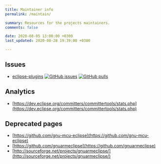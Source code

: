 ```yaml
---
title: Maintainer info
permalink: /maintain/

summary: Resources for the projects maintainers.
comments: false

date: 2020-08-05 13:08:00 +0300
last_updated: 2020-08-28 19:39:00 +0300

---
```


## Issues

- [eclipse-plugins](https://github.com/eclipse-embed-cdt/eclipse-plugins/)
[![GitHub issues](https://img.shields.io/github/issues/eclipse-embed-cdt/eclipse-plugins.svg)](https://github.com/eclipse-embed-cdt/eclipse-plugins/issues/)
[![GitHub pulls](https://img.shields.io/github/issues-pr/eclipse-embed-cdt/eclipse-plugins.svg)](https://github.com/eclipse-embed-cdt/eclipse-plugins/pulls/)

## Analytics

- [https://dev.eclipse.org/committers/committertools/stats.php](https://dev.eclipse.org/committers/committertools/stats.php)

## Deprecated pages

- [https://github.com/gnu-mcu-eclipse](https://github.com/gnu-mcu-eclipse)
- [https://github.com/gnuarmeclipse](https://github.com/gnuarmeclipse)
- [http://sourceforge.net/projects/gnuarmeclipse/](http://sourceforge.net/projects/gnuarmeclipse/)
